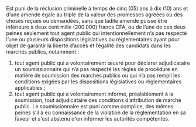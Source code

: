 Est puni de la réclusion criminelle à temps de cinq (05) ans à dix (10) ans et d’une amende égale au triple de la valeur des promesses agréées ou des choses reçues ou demandées, sans que ladite amende puisse être inférieure à deux cent mille (200.000) francs CFA, ou de l’une de ces deux peines seulement tout agent public qui intentionnellement n’a pas respecté l’une ou plusieurs dispositions législatives ou réglementaires ayant pour objet de garantir la liberté d’accès et l’égalité des candidats dans les marchés publics, notamment :
1. tout agent public qui a volontairement œuvré pour déclarer adjudicataire un soumissionnaire qui n’a pas respecté les règles de procédure en matière de soumission des marchés publics ou qui n’a pas rempli les conditions exigées par les dispositions législatives ou réglementaires applicables ;
2. tout agent public qui a volontairement informé, préalablement à la soumission, tout adjudicataire des conditions d’attribution de marché public.
Le soumissionnaire est puni comme complice, des mêmes peines s'il a eu connaissance de la violation de la règlementation en sa faveur et s'est abstenu d'en informer les autorités compétentes.